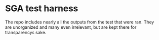 # SGA test harness
The repo includes nearly all the outputs from the test that were ran. They are unorganized and many even irrelevant, but are kept there for transparencys sake.
